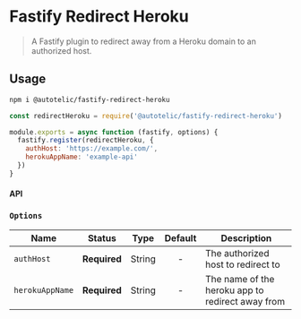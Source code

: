 # Fastify Redirect Heroku

> A Fastify plugin to redirect away from a Heroku domain to an authorized host.

## Usage

```sh
npm i @autotelic/fastify-redirect-heroku
```

```js
const redirectHeroku = require('@autotelic/fastify-redirect-heroku')

module.exports = async function (fastify, options) {
  fastify.register(redirectHeroku, {
    authHost: 'https://example.com/',
    herokuAppName: 'example-api'
  })
}
```

#### API

### `Options`

| Name | Status | Type | Default | Description |
| ------- | :---: | :---: | :---: | --- |
| `authHost` | **Required** | String | - | The authorized host to redirect to |
| `herokuAppName` | **Required** | String | - | The name of the heroku app to redirect away from |
